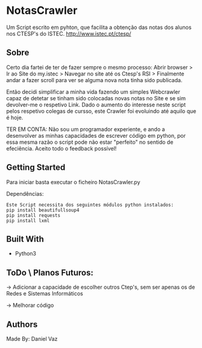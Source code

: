 # NotasCrawler

Um Script escrito em pyhton, que facilita a obtenção das notas dos alunos nos CTESP's do ISTEC.
http://www.istec.pt/ctesp/

## Sobre

Certo dia fartei de ter de fazer sempre o mesmo processo:
Abrir browser > Ir ao Site do my.istec > Navegar no site até os Ctesp's RSI > Finalmente andar a fazer scroll para ver se alguma nova nota tinha sido publicada. 

Então decidi simplificar a minha vida fazendo um simples Webcrawler capaz de detetar se tinham sido colocadas novas notas no Site e se sim devolver-me o respetivo Link. Dado o aumento do interesse neste script pelos respetivo colegas de cursso, este Crawler foi evoluindo até aquilo que é hoje. 

TER EM CONTA: Não sou um programador experiente, e ando a desenvolver as minhas capacidades de escrever código em python, por essa mesma razão o script pode não estar "perfeito" no sentido de efeciência. Aceito todo o feedback possível! 

## Getting Started

Para iniciar basta executar o ficheiro NotasCrawler.py

Dependências:
```
Este Script necessita dos seguintes módulos python instalados: 
pip install beautifullsoup4
pip install requests
pip install lxml
```

## Built With

* Python3

## ToDo \ Planos Futuros:
-> Adicionar a capacidade de escolher outros Ctep's, sem ser apenas os de Redes e Sistemas Informáticos

-> Melhorar código

## Authors
Made By: Daniel Vaz 
